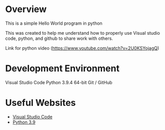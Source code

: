 # Overview


This is a simple Hello World program in python

This was created to help me understand how to properly use Visual studio code, python, and github to share work with others.

Link for python video (https://www.youtube.com/watch?v=2U0KSYojagQ)

# Development Environment

Visual Studio Code
Python 3.9.4 64-bit
Git / GitHub

# Useful Websites

* [Visual Studio Code](https://code.visualstudio.com/docs/editor/versioncontrol)
* [Python 3.9](https://docs.python.org/3/library/)